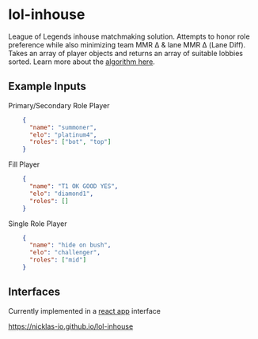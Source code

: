 # lol-inhouse

League of Legends inhouse matchmaking solution. Attempts to honor role preference while also minimizing team MMR Δ & lane MMR Δ (Lane Diff). Takes an array of player objects and returns an array of suitable lobbies sorted. Learn more about the [algorithm here](/module/README.md).

## Example Inputs

Primary/Secondary Role Player
```json
    {
      "name": "summoner",
      "elo": "platinum4",
      "roles": ["bot", "top"]
    }
```
Fill Player
```json
    {
      "name": "T1 OK GOOD YES",
      "elo": "diamond1",
      "roles": []
    }
```
Single Role Player
```json
    {
      "name": "hide on bush",
      "elo": "challenger",
      "roles": ["mid"]
    }
```

## Interfaces

Currently implemented in a [react app](/app/README.md) interface

https://nicklas-io.github.io/lol-inhouse